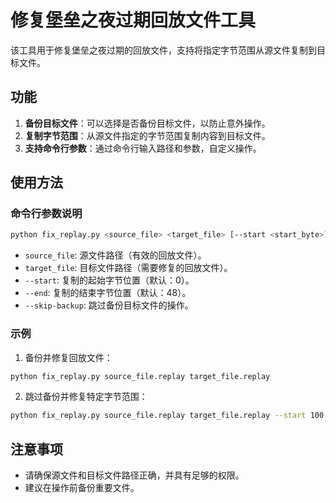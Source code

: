 # 修复堡垒之夜过期回放文件工具

该工具用于修复堡垒之夜过期的回放文件，支持将指定字节范围从源文件复制到目标文件。

## 功能

1. **备份目标文件**：可以选择是否备份目标文件，以防止意外操作。
2. **复制字节范围**：从源文件指定的字节范围复制内容到目标文件。
3. **支持命令行参数**：通过命令行输入路径和参数，自定义操作。

## 使用方法

### 命令行参数说明

```bash
python fix_replay.py <source_file> <target_file> [--start <start_byte>] [--end <end_byte>] [--skip-backup]
```

- `source_file`: 源文件路径（有效的回放文件）。
- `target_file`: 目标文件路径（需要修复的回放文件）。
- `--start`: 复制的起始字节位置（默认：0）。
- `--end`: 复制的结束字节位置（默认：48）。
- `--skip-backup`: 跳过备份目标文件的操作。

### 示例

1. 备份并修复回放文件：

```bash
python fix_replay.py source_file.replay target_file.replay
```

2. 跳过备份并修复特定字节范围：

```bash
python fix_replay.py source_file.replay target_file.replay --start 100 --end 150 --skip-backup
```

## 注意事项

- 请确保源文件和目标文件路径正确，并具有足够的权限。
- 建议在操作前备份重要文件。